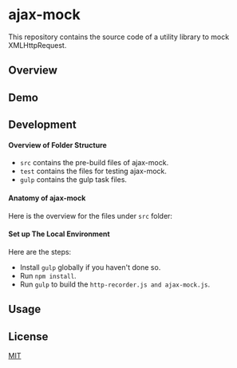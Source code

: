 # ajax-mock

This repository contains the source code of a utility library to mock XMLHttpRequest.

## Overview


## Demo


## Development

#### Overview of Folder Structure

* `src` contains the pre-build files of ajax-mock.
* `test` contains the files for testing ajax-mock.
* `gulp` contains the gulp task files.

#### Anatomy of ajax-mock

Here is the overview for the files under `src` folder:


#### Set up The Local Environment

Here are the steps:

* Install `gulp` globally if you haven't done so.
* Run `npm install`.
* Run `gulp` to build the `http-recorder.js and ajax-mock.js`.

## Usage

## License

[MIT](http://opensource.org/licenses/MIT)